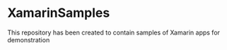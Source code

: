 # XamarinSamples
This repository has been created to contain samples of Xamarin apps for demonstration 
